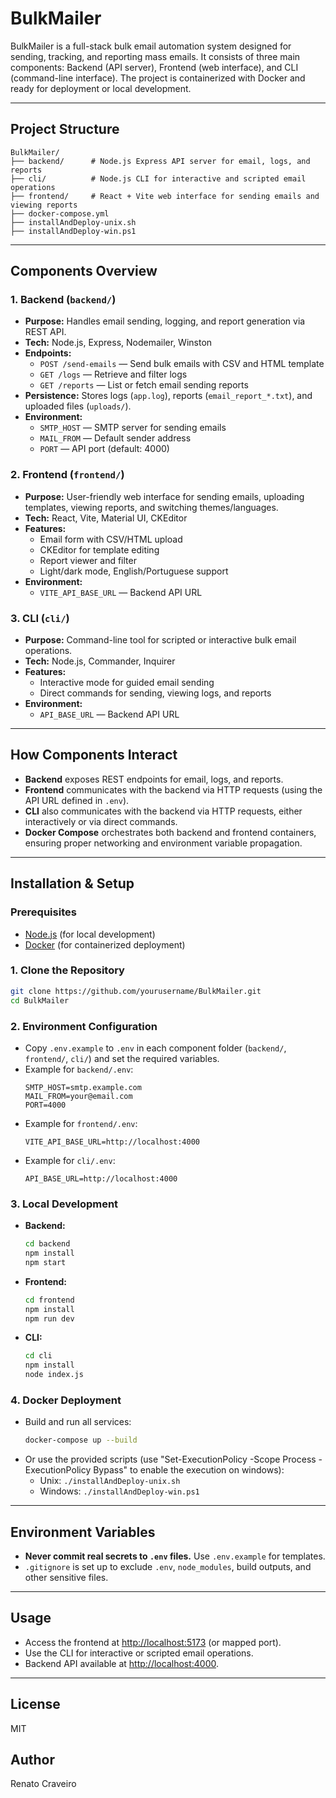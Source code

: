 # BulkMailer

BulkMailer is a full-stack bulk email automation system designed for sending, tracking, and reporting mass emails. It consists of three main components: Backend (API server), Frontend (web interface), and CLI (command-line interface). The project is containerized with Docker and ready for deployment or local development.

---

## Project Structure

```
BulkMailer/
├── backend/      # Node.js Express API server for email, logs, and reports
├── cli/          # Node.js CLI for interactive and scripted email operations
├── frontend/     # React + Vite web interface for sending emails and viewing reports
├── docker-compose.yml
├── installAndDeploy-unix.sh
├── installAndDeploy-win.ps1
```

---

## Components Overview

### 1. Backend (`backend/`)
- **Purpose:** Handles email sending, logging, and report generation via REST API.
- **Tech:** Node.js, Express, Nodemailer, Winston
- **Endpoints:**
  - `POST /send-emails` — Send bulk emails with CSV and HTML template
  - `GET /logs` — Retrieve and filter logs
  - `GET /reports` — List or fetch email sending reports
- **Persistence:** Stores logs (`app.log`), reports (`email_report_*.txt`), and uploaded files (`uploads/`).
- **Environment:**
  - `SMTP_HOST` — SMTP server for sending emails
  - `MAIL_FROM` — Default sender address
  - `PORT` — API port (default: 4000)

### 2. Frontend (`frontend/`)
- **Purpose:** User-friendly web interface for sending emails, uploading templates, viewing reports, and switching themes/languages.
- **Tech:** React, Vite, Material UI, CKEditor
- **Features:**
  - Email form with CSV/HTML upload
  - CKEditor for template editing
  - Report viewer and filter
  - Light/dark mode, English/Portuguese support
- **Environment:**
  - `VITE_API_BASE_URL` — Backend API URL

### 3. CLI (`cli/`)
- **Purpose:** Command-line tool for scripted or interactive bulk email operations.
- **Tech:** Node.js, Commander, Inquirer
- **Features:**
  - Interactive mode for guided email sending
  - Direct commands for sending, viewing logs, and reports
- **Environment:**
  - `API_BASE_URL` — Backend API URL

---

## How Components Interact
- **Backend** exposes REST endpoints for email, logs, and reports.
- **Frontend** communicates with the backend via HTTP requests (using the API URL defined in `.env`).
- **CLI** also communicates with the backend via HTTP requests, either interactively or via direct commands.
- **Docker Compose** orchestrates both backend and frontend containers, ensuring proper networking and environment variable propagation.

---

## Installation & Setup

### Prerequisites
- [Node.js](https://nodejs.org/) (for local development)
- [Docker](https://www.docker.com/) (for containerized deployment)

### 1. Clone the Repository
```bash
git clone https://github.com/yourusername/BulkMailer.git
cd BulkMailer
```

### 2. Environment Configuration
- Copy `.env.example` to `.env` in each component folder (`backend/`, `frontend/`, `cli/`) and set the required variables.
- Example for `backend/.env`:
  ```env
  SMTP_HOST=smtp.example.com
  MAIL_FROM=your@email.com
  PORT=4000
  ```
- Example for `frontend/.env`:
  ```env
  VITE_API_BASE_URL=http://localhost:4000
  ```
- Example for `cli/.env`:
  ```env
  API_BASE_URL=http://localhost:4000
  ```

### 3. Local Development
- **Backend:**
  ```bash
  cd backend
  npm install
  npm start
  ```
- **Frontend:**
  ```bash
  cd frontend
  npm install
  npm run dev
  ```
- **CLI:**
  ```bash
  cd cli
  npm install
  node index.js
  ```

### 4. Docker Deployment
- Build and run all services:
  ```bash
  docker-compose up --build
  ```
- Or use the provided scripts (use "Set-ExecutionPolicy -Scope Process -ExecutionPolicy Bypass" to enable the execution on windows):
  - Unix: `./installAndDeploy-unix.sh`
  - Windows: `./installAndDeploy-win.ps1`


---

## Environment Variables
- **Never commit real secrets to `.env` files.** Use `.env.example` for templates.
- `.gitignore` is set up to exclude `.env`, `node_modules`, build outputs, and other sensitive files.

---

## Usage
- Access the frontend at [http://localhost:5173](http://localhost:5173) (or mapped port).
- Use the CLI for interactive or scripted email operations.
- Backend API available at [http://localhost:4000](http://localhost:4000).

---

## License
MIT

## Author
Renato Craveiro
